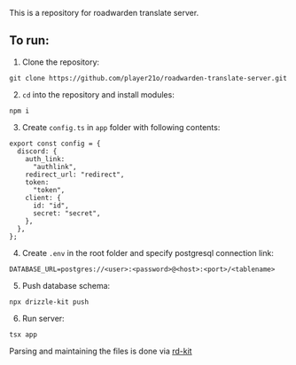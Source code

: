 This is a repository for roadwarden translate server.

## To run:

1. Clone the repository:

```
git clone https://github.com/player21o/roadwarden-translate-server.git
```

2. `cd` into the repository and install modules:

```
npm i
```

3. Create `config.ts` in `app` folder with following contents:

```
export const config = {
  discord: {
    auth_link:
      "authlink",
    redirect_url: "redirect",
    token:
      "token",
    client: {
      id: "id",
      secret: "secret",
    },
  },
};

```

4. Create `.env` in the root folder and specify postgresql connection link:

```
DATABASE_URL=postgres://<user>:<password>@<host>:<port>/<tablename>
```

5. Push database schema:

```
npx drizzle-kit push
```

6. Run server:

```
tsx app
```

Parsing and maintaining the files is done via [rd-kit](https://github.com/player21o/roadwarden-translate-server/tree/main/rd-kit)

